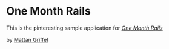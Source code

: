 # One Month Rails

This is the pinteresting sample application for [*One Month Rails*](http://onemonthrails.com)

by [Mattan Griffel](http://mattangriffles.com)